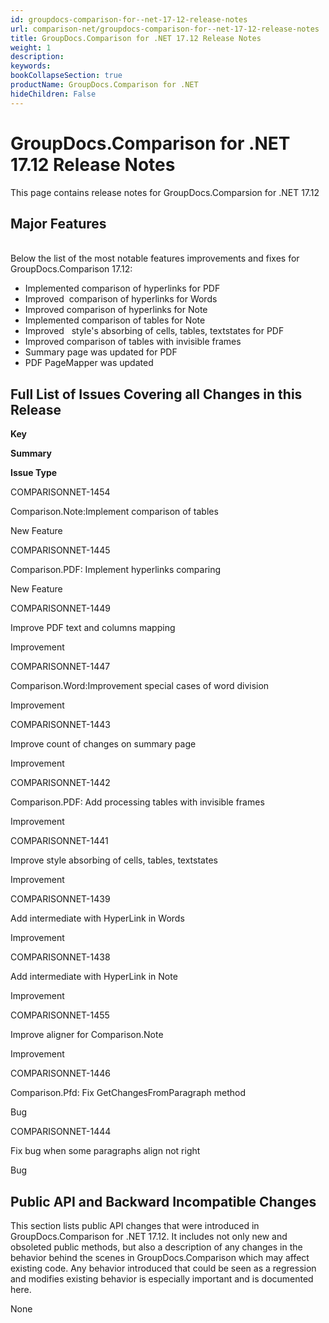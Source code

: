 ```yaml
---
id: groupdocs-comparison-for--net-17-12-release-notes
url: comparison-net/groupdocs-comparison-for--net-17-12-release-notes
title: GroupDocs.Comparison for .NET 17.12 Release Notes
weight: 1
description: 
keywords: 
bookCollapseSection: true
productName: GroupDocs.Comparison for .NET
hideChildren: False
---
```


# GroupDocs.Comparison for .NET 17.12 Release Notes


This page contains release notes for GroupDocs.Comparsion for .NET 17.12

## Major Features

   
Below the list of the most notable features improvements and fixes for GroupDocs.Comparison 17.12:

*   Implemented comparison of hyperlinks for PDF
*   Improved  comparison of hyperlinks for Words
*   Improved comparison of hyperlinks for Note
*   Implemented comparison of tables for Note
*   Improved   style's absorbing of cells, tables, textstates for PDF
*   Improved comparison of tables with invisible frames
*   Summary page was updated for PDF
*   PDF PageMapper was updated

## Full List of Issues Covering all Changes in this Release

**Key**

**Summary**

**Issue Type**

COMPARISONNET-1454

Comparison.Note:Implement comparison of tables

New Feature

COMPARISONNET-1445

Comparison.PDF: Implement hyperlinks comparing

New Feature

COMPARISONNET-1449

Improve PDF text and columns mapping

Improvement

COMPARISONNET-1447

Comparison.Word:Improvement special cases of word division

Improvement

COMPARISONNET-1443

Improve count of changes on summary page

Improvement

COMPARISONNET-1442

Comparison.PDF: Add processing tables with invisible frames

Improvement

COMPARISONNET-1441

Improve style absorbing of cells, tables, textstates

Improvement

COMPARISONNET-1439

Add intermediate with HyperLink in Words

Improvement

COMPARISONNET-1438

Add intermediate with HyperLink in Note

Improvement

COMPARISONNET-1455

Improve aligner for Comparison.Note

Improvement

COMPARISONNET-1446

Comparison.Pfd: Fix GetChangesFromParagraph method

Bug

COMPARISONNET-1444

Fix bug when some paragraphs align not right

Bug

## Public API and Backward Incompatible Changes

This section lists public API changes that were introduced in GroupDocs.Comparison for .NET 17.12. It includes not only new and obsoleted public methods, but also a description of any changes in the behavior behind the scenes in GroupDocs.Comparison which may affect existing code. Any behavior introduced that could be seen as a regression and modifies existing behavior is especially important and is documented here.

None  
  

